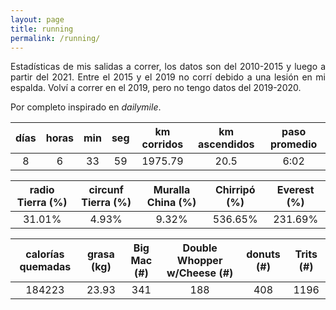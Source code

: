 ```yaml
---
layout: page
title: running
permalink: /running/
---
```

<style>body {text-align: justify}</style>
Estadísticas de mis salidas a correr, los datos son del 2010-2015 y luego a partir del 2021. Entre el 2015 y el 2019 no corrí debido a una lesión en mi espalda. Volví a correr en el 2019, pero no tengo datos del 2019-2020.

Por completo inspirado en *dailymile*.

| días | horas | min| seg| km corridos| km ascendidos| paso promedio |
|:----:|:-----:|:--:|:--:|:----------:|:------------:|:-------------:|
| 8    |	6     |	33	| 59	| 1975.79	   | 20.5	        | 6:02	         |


| radio Tierra (%)| circunf Tierra (%)| Muralla China (%)| Chirripó (%)| Everest (%)|
|:---------------:|:-----------------:|:----------------:|:-----------:|:----------:|
| 31.01%          |	4.93%	            | 9.32%	           | 536.65%     |	231.69%    |

| calorías quemadas | grasa (kg) | Big Mac (#)| Double Whopper w/Cheese (#)| donuts (#)| Trits (#) |
|:-----------------:|:----------:|:----------:|:--------------------------:|:---------:|:---------:|
| 184223            |	23.93      |	341       | 188	                       | 408       | 1196      |